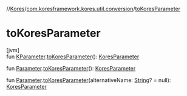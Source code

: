 //[Kores](../../index.md)/[com.koresframework.kores.util.conversion](index.md)/[toKoresParameter](to-kores-parameter.md)

# toKoresParameter

[jvm]\
fun [KParameter](https://kotlinlang.org/api/latest/jvm/stdlib/kotlin.reflect/-k-parameter/index.html).[toKoresParameter](to-kores-parameter.md)(): [KoresParameter](../com.koresframework.kores.base/-kores-parameter/index.md)

fun [Parameter](https://docs.oracle.com/javase/8/docs/api/java/lang/reflect/Parameter.html).[toKoresParameter](to-kores-parameter.md)(): [KoresParameter](../com.koresframework.kores.base/-kores-parameter/index.md)

fun [Parameter](https://docs.oracle.com/javase/8/docs/api/java/lang/reflect/Parameter.html).[toKoresParameter](to-kores-parameter.md)(alternativeName: [String](https://kotlinlang.org/api/latest/jvm/stdlib/kotlin/-string/index.html)? = null): [KoresParameter](../com.koresframework.kores.base/-kores-parameter/index.md)
